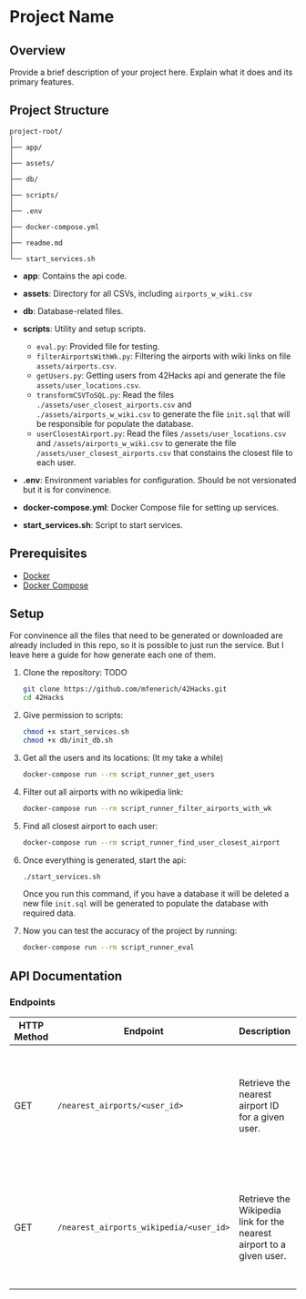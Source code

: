 # Project Name

## Overview

Provide a brief description of your project here. Explain what it does and its primary features.

## Project Structure

```
project-root/
│
├── app/
│
├── assets/
│
├── db/
│
├── scripts/
│
├── .env
│
├── docker-compose.yml
│
├── readme.md
│
└── start_services.sh
```

- **app**: Contains the api code.

- **assets**: Directory for all CSVs, including `airports_w_wiki.csv`

- **db**: Database-related files.

- **scripts**: Utility and setup scripts.
  - `eval.py`: Provided file for testing.
  - `filterAirportsWithWk.py`: Filtering the airports with wiki links on file `assets/airports.csv`.
  - `getUsers.py`: Getting users from 42Hacks api and generate the file `assets/user_locations.csv`.
  - `transformCSVToSQL.py`: Read the files `./assets/user_closest_airports.csv` and `./assets/airports_w_wiki.csv` to generate the file `init.sql` that will be responsible for populate the database.
  - `userClosestAirport.py`: Read the files `/assets/user_locations.csv` and `/assets/airports_w_wiki.csv` to generate the file `/assets/user_closest_airports.csv` that constains the closest file to each user.

- **.env**: Environment variables for configuration. Should be not versionated but it is for convinence.

- **docker-compose.yml**: Docker Compose file for setting up services.

- **start_services.sh**: Script to start services.

## Prerequisites

- [Docker](https://www.docker.com/get-started)
- [Docker Compose](https://docs.docker.com/compose/install/)

## Setup

For convinence all the files that need to be generated or downloaded are already included in this repo, so it is possible to just run the service. But I leave here a guide for how generate each one of them.

1. Clone the repository: TODO

    ```bash
    git clone https://github.com/mfenerich/42Hacks.git
    cd 42Hacks
    ```

2. Give permission to scripts:

    ```bash
    chmod +x start_services.sh
    chmod +x db/init_db.sh
    ```

3. Get all the users and its locations: (It my take a while)

    ```bash
    docker-compose run --rm script_runner_get_users
    ```

4. Filter out all airports with no wikipedia link:

    ```bash
    docker-compose run --rm script_runner_filter_airports_with_wk
    ```

5. Find all closest airport to each user:

    ```bash
    docker-compose run --rm script_runner_find_user_closest_airport
    ```

6. Once everything is generated, start the api:

    ```bash
    ./start_services.sh
    ```

    Once you run this command, if you have a database it will be deleted a new file `init.sql` will be generated to populate the database with required data.

6. Now you can test the accuracy of the project by running:

    ```bash
    docker-compose run --rm script_runner_eval
    ```


## API Documentation

### Endpoints

| HTTP Method | Endpoint | Description | Request Parameters | Response | Status Codes |
|-------------|----------|-------------|--------------------|----------|--------------|
| GET         | `/nearest_airports/<user_id>` | Retrieve the nearest airport ID for a given user. | `user_id`: integer (path parameter), The unique ID of the user. | `{ 'airport_id': integer }` | `200: OK - Success`<br>`404: Not Found - User not found or has no closest airport` |
| GET         | `/nearest_airports_wikipedia/<user_id>` | Retrieve the Wikipedia link for the nearest airport to a given user. | `user_id`: integer (path parameter), The unique ID of the user. | `{ 'wikipedia_link': string }` | `200: OK - Success`<br>`404: Not Found - User not found or airport not found` |
